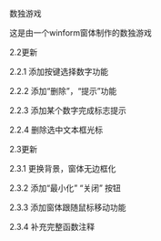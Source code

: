 数独游戏

这是由一个winform窗体制作的数独游戏

2.2更新

2.2.1 添加按键选择数字功能

2.2.2 添加“删除”，“提示”功能

2.2.3 添加某个数字完成标志提示

2.2.4 删除选中文本框光标




2.3更新

2.3.1 更换背景，窗体无边框化

2.3.2 添加“最小化” “关闭” 按钮

2.3.3 添加窗体跟随鼠标移动功能

2.3.4 补充完整函数注释


